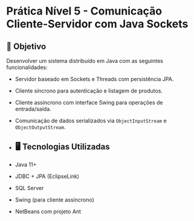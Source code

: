 # Prática Nível 5 - Comunicação Cliente-Servidor com Java Sockets

## 🎯 Objetivo
Desenvolver um sistema distribuído em Java com as seguintes funcionalidades:
- Servidor baseado em Sockets e Threads com persistência JPA.
- Cliente síncrono para autenticação e listagem de produtos.
- Cliente assíncrono com interface Swing para operações de entrada/saída.
- Comunicação de dados serializados via `ObjectInputStream` e `ObjectOutputStream`.

- ## 🖥️ Tecnologias Utilizadas
- Java 11+
- JDBC + JPA (EclipseLink)
- SQL Server
- Swing (para cliente assíncrono)
- NetBeans com projeto Ant

